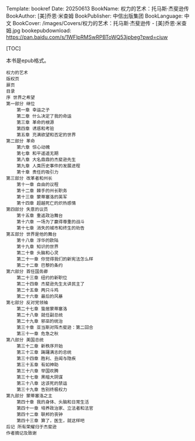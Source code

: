 Template: bookref
Date: 20250613
BookName: 权力的艺术：托马斯·杰斐逊传
BookAuthor: [美]乔恩·米查姆
BookPublisher: 中信出版集团
BookLanguage: 中文
BookCover: /images/Covers/权力的艺术：托马斯·杰斐逊传 - [美]乔恩·米查姆.jpg
bookepubdownload: https://pan.baidu.com/s/1WFlpRMSwRPBToWQ53jpbeg?pwd=ciuw



[TOC]

本书是epub格式。

```
权力的艺术
版权页
扉页
目录
序 世界之希望
第一部分 继位
    第一章 幸运之子
    第二章 什么决定了我的命运
    第三章 革命的根源
    第四章 诱惑和考验
    第五章 充满欲望和否定的世界
第二部分 革命
    第六章 惊心动魄
    第七章 和平遥遥无期
    第八章 大名鼎鼎的杰斐逊先生
    第九章 人类历史事件的发展进程
    第十章 责任的吸引力
第三部分 改革者和州长
    第十一章 自由的议程
    第十二章 棘手的州长职务
    第十三章 蒙蒂塞洛的英军
    第十四章 超越死亡的炽热感情
第四部分 失意的议员
    第十五章 重返政治舞台
    第十六章 一场为了赢得尊重的战斗
    第十七章 消失的城市和终生的劝告
第五部分 世界是他的舞台
    第十八章 浮华的欧陆
    第十九章 知识的世界
    第二十章 头脑和心灵
    第二十一章 你觉得我们的新宪法怎么样
    第二十二章 巴黎的条约
第六部分 首任国务卿
    第二十三章 纽约的新职位
    第二十四章 杰斐逊先生太讲民主了
    第二十五章 两只斗鸡
    第二十六章 最后的风暴
第七部分 反对党领袖
    第二十七章 蛰居蒙蒂塞洛
    第二十八章 就任副总统
    第二十九章 邪巫的统治
    第三十章 亚当斯对阵杰斐逊：第二回合
    第三十一章 危急之秋
第八部分 美国总统
    第三十二章 新秩序开始
    第三十三章 踌躇满志的总统
    第三十四章 胜利、丑闻与隐疾
    第三十五章 有如神助
    第三十六章 举国欢腾
    第三十七章 黑暗大阴谋
    第三十八章 这该死的禁运
    第三十九章 告别终极权力
第九部分 蒙蒂塞洛之主
    第四十章 我的身体、头脑和日常生活
    第四十一章 培养政治家、立法者和法官
    第四十二章 联邦的丧钟
    第四十三章 算了，医生，就这样吧
后记 所有荣耀归于杰斐逊
作者摘记及致谢
```